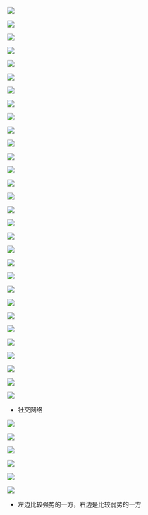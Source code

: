 ![](../../../../assets/2023-09-23-13-52-39-image.png)

![](../../../../assets/2023-09-23-17-27-19-image.png)

![](../../../../assets/2023-09-23-17-33-27-image.png)

![](../../../../assets/2023-09-23-17-33-55-image.png)

![](../../../../assets/2023-09-23-17-39-50-image.png)

![](../../../../assets/2023-09-23-17-40-38-image.png)

![](../../../../assets/2023-09-23-17-43-57-image.png)

![](../../../../assets/2023-09-23-17-57-06-image.png)

![](../../../../assets/2023-09-23-17-58-20-image.png)

![](../../../../assets/2023-09-23-17-59-38-image.png)

![](../../../../assets/2023-09-23-18-07-57-image.png)

![](../../../../assets/2023-09-23-18-08-50-image.png)

![](../../../../assets/2023-09-23-18-10-33-image.png)

![](../../../../assets/2023-09-23-18-11-20-image.png)

![](../../../../assets/2023-09-23-18-12-28-image.png)

![](../../../../assets/2023-09-23-18-16-14-image.png)

![](../../../../assets/2023-09-23-18-16-45-image.png)

![](../../../../assets/2023-09-23-18-17-14-image.png)

![](../../../../assets/2023-09-23-18-17-26-image.png)

![](../../../../assets/2023-09-23-18-17-43-image.png)

![](../../../../assets/2023-09-23-18-17-59-image.png)

![](../../../../assets/2023-09-23-18-18-33-image.png)

![](../../../../assets/2023-09-23-18-20-59-image.png)

![](../../../../assets/2023-09-23-18-21-55-image.png)

![](../../../../assets/2023-09-23-18-23-07-image.png)

![](../../../../assets/2023-09-23-18-23-50-image.png)

![](../../../../assets/2023-09-23-18-24-26-image.png)

![](../../../../assets/2023-09-23-18-25-07-image.png)

![](../../../../assets/2023-09-23-18-25-22-image.png)

![](../../../../assets/2023-09-23-18-25-49-image.png)

- 社交网络

![](../../../../assets/2023-09-23-19-11-19-image.png)

![](../../../../assets/2023-09-23-22-22-32-image.png)

![](../../../../assets/2023-09-23-22-25-02-image.png)

![](../../../../assets/2023-09-23-22-30-25-image.png)

![](../../../../assets/2023-09-23-22-30-38-image.png)

![](../../../../assets/2023-09-23-22-38-19-image.png)

- 左边比较强势的一方，右边是比较弱势的一方


